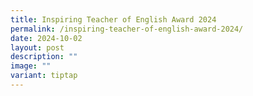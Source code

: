 ```yaml
---
title: Inspiring Teacher of English Award 2024
permalink: /inspiring-teacher-of-english-award-2024/
date: 2024-10-02
layout: post
description: ""
image: ""
variant: tiptap
---
```

<p></p>